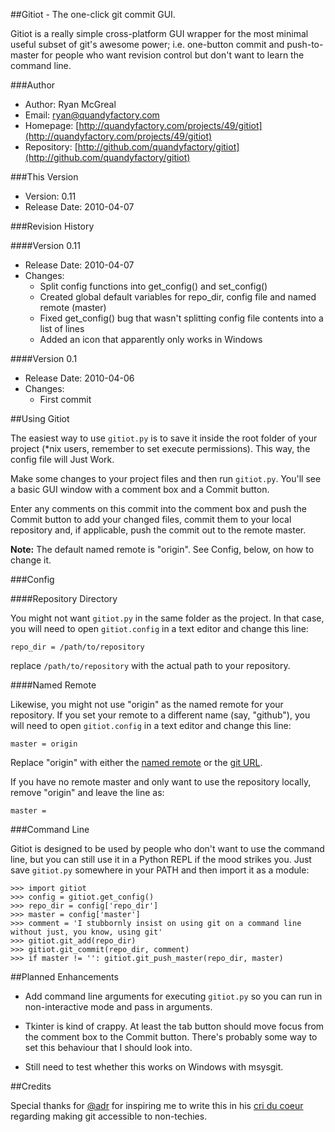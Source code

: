 ##Gitiot - The one-click git commit GUI.

Gitiot is a really simple cross-platform GUI wrapper for the most minimal useful subset of git's awesome power; i.e. one-button commit and push-to-master for people who want revision control but don't want to learn the command line.

###Author

* Author: Ryan McGreal
* Email: [ryan@quandyfactory.com](mailto:ryan@quandyfactory.com)
* Homepage: [http://quandyfactory.com/projects/49/gitiot](http://quandyfactory.com/projects/49/gitiot)
* Repository: [http://github.com/quandyfactory/gitiot](http://github.com/quandyfactory/gitiot)

###This Version

* Version: 0.11
* Release Date: 2010-04-07

###Revision History

####Version 0.11

* Release Date: 2010-04-07
* Changes:
    * Split config functions into get_config() and set_config()
    * Created global default variables for repo_dir, config file and named remote (master)
    * Fixed get_config() bug that wasn't splitting config file contents into a list of lines
    * Added an icon that apparently only works in Windows

####Version 0.1

* Release Date: 2010-04-06
* Changes:
    * First commit

##Using Gitiot

The easiest way to use `gitiot.py` is to save it inside the root folder of your project (*nix users, remember to set execute permissions). This way, the config file will Just Work.

Make some changes to your project files and then run `gitiot.py`. You'll see a basic GUI window with a comment box and a Commit button. 

Enter any comments on this commit into the comment box and push the Commit button to add your changed files, commit them to your local repository and, if applicable, push the commit out to the remote master. 

**Note:** The default named remote is "origin". See Config, below, on how to change it.

###Config

####Repository Directory

You might not want `gitiot.py` in the same folder as the project. In that case, you will need to open `gitiot.config` in a text editor and change this line:

    repo_dir = /path/to/repository

replace `/path/to/repository` with the actual path to your repository.

####Named Remote

Likewise, you might not use "origin" as the named remote for your repository. If you set your remote to a different name (say, "github"), you will need to open `gitiot.config` in a text editor and change this line:

    master = origin

Replace "origin" with either the [named remote](http://www.kernel.org/pub/software/scm/git/docs/git-push.html#REMOTES) or the [git URL](http://www.kernel.org/pub/software/scm/git/docs/git-push.html#URLS).

If you have no remote master and only want to use the repository locally, remove "origin" and leave the line as:

    master = 

###Command Line

Gitiot is designed to be used by people who don't want to use the command line, but you can still use it in a Python REPL if the mood strikes you. Just save `gitiot.py` somewhere in your PATH and then import it as a module:

    >>> import gitiot
    >>> config = gitiot.get_config()
    >>> repo_dir = config['repo_dir']
    >>> master = config['master']
    >>> comment = 'I stubbornly insist on using git on a command line without just, you know, using git'
    >>> gitiot.git_add(repo_dir)
    >>> gitiot.git_commit(repo_dir, comment)
    >>> if master != '': gitiot.git_push_master(repo_dir, master)

##Planned Enhancements

* Add command line arguments for executing `gitiot.py` so you can run in non-interactive mode and pass in arguments.

* Tkinter is kind of crappy. At least the tab button should move focus from the comment box to the Commit button. There's probably some way to set this behaviour that I should look into.

* Still need to test whether this works on Windows with msysgit.

##Credits

Special thanks for [@adr](http://twitter.adr) for inspiring me to write this in his [cri du coeur](http://twitter.com/adr/status/11716000425) regarding making git accessible to non-techies.

